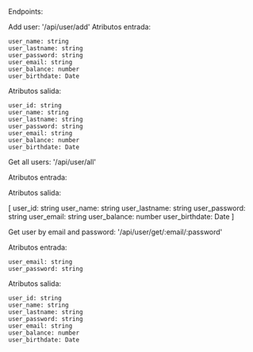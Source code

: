 Endpoints:

Add user: '/api/user/add'
  Atributos entrada:
  
    user_name: string
    user_lastname: string
    user_password: string
    user_email: string
    user_balance: number
    user_birthdate: Date
    
  Atributos salida:
  
    user_id: string
    user_name: string
    user_lastname: string
    user_password: string
    user_email: string
    user_balance: number
    user_birthdate: Date
    
Get all users: '/api/user/all'

 Atributos entrada:
    
  Atributos salida:
  
  [
    user_id: string
    user_name: string
    user_lastname: string
    user_password: string
    user_email: string
    user_balance: number
    user_birthdate: Date
   ]
   
Get user by email and password: '/api/user/get/:email/:password'

 Atributos entrada:
 
    user_email: string
    user_password: string
    
  Atributos salida:
  
    user_id: string
    user_name: string
    user_lastname: string
    user_password: string
    user_email: string
    user_balance: number
    user_birthdate: Date
   
